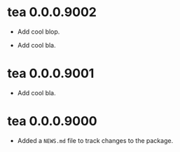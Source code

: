 <!-- NEWS.md is maintained by https://cynkra.github.io/fledge, do not edit -->

# tea 0.0.0.9002

- Add cool blop.

- Add cool bla.


# tea 0.0.0.9001

- Add cool bla.


# tea 0.0.0.9000

* Added a `NEWS.md` file to track changes to the package.
